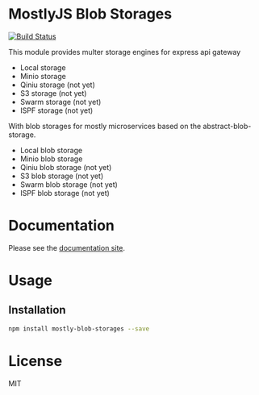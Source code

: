 MostlyJS Blob Storages
======================

[![Build Status](https://travis-ci.org/mostlyjs/mostly-blob-storages.svg)](https://travis-ci.org/mostlyjs/mostly-blob-storages)

This module provides multer storage engines for express api gateway

* Local storage
* Minio storage
* Qiniu storage (not yet)
* S3 storage (not yet)
* Swarm storage (not yet)
* ISPF storage (not yet)

With blob storages for mostly microservices based on the abstract-blob-storage.

* Local blob storage
* Minio blob storage
* Qiniu blob storage (not yet)
* S3 blob storage (not yet)
* Swarm blob storage (not yet)
* ISPF blob storage (not yet)

# Documentation

Please see the [documentation site](https://mostlyjs.github.io).

# Usage

## Installation

```bash
npm install mostly-blob-storages --save
```

# License

MIT